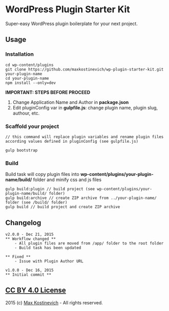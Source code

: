 # WordPress Plugin Starter Kit

Super-easy WordPress plugin boilerplate for your next project.


## Usage

### Installation
```
cd wp-content/plugins
git clone https://github.com/maxkostinevich/wp-plugin-starter-kit.git your-plugin-name
cd your-plugin-name
npm install --only=dev
```

**IMPORTANT: STEPS BEFORE PROCEED**
1. Change Application Name and Author in **package.json**
2. Edit pluginConfig var in **gulpfile.js**: change plugin name, plugin slug, authour, etc.

### Scaffold your project
```
// this command will replace plugin variables and rename plugin files according values defined in pluginConfig (see gulpfile.js)

gulp bootstrap
```

### Build
Build task will copy plugin files into **wp-content/plugins/your-plugin-name/build/** folder and minify css and js files
```
gulp build:plugin // build project (see wp-content/plugins/your-plugin-name/build/ folder)
gulp build:archive // create ZIP archive from ../your-plugin-name/ folder (see /build/ folder)
gulp build // build project and create ZIP archive
```

## Changelog

```
v2.0.0 - Dec 21, 2015
** Workflow changed **
    - All plugin files are moved from /app/ folder to the root folder
    - Build task has been updated

** Fixed **
    - Issue with Plugin Author URL
```

```
v1.0.0 - Dec 16, 2015
** Initial commit **
```

## [CC BY 4.0 License](http://creativecommons.org/licenses/by/4.0/)
2015 (c) [Max Kostinevich](https://maxkostinevich.com) - All rights reserved.
